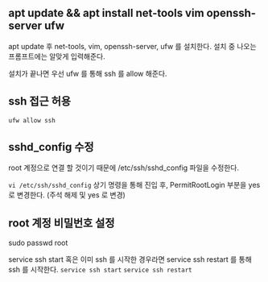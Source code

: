 ## apt update && apt install net-tools vim openssh-server ufw
apt update 후 net-tools, vim, openssh-server, ufw 를 설치한다.
설치 중 나오는 프롬프트에는 알맞게 입력해준다.

설치가 끝나면 우선 ufw 를 통해 ssh 를 allow 해준다.

## ssh 접근 허용
```ufw allow ssh```

## sshd_config 수정
root 계정으로 연결 할 것이기 때문에 /etc/ssh/sshd_config 파일을 수정한다.

```vi /etc/ssh/sshd_config```
상기 명령을 통해 진입 후, PermitRootLogin 부분을 yes 로 변경한다. (주석 해제 및 yes 로 변경)

## root 계정 비밀번호 설정
sudo passwd root 

service ssh start 혹은 이미 ssh 를 시작한 경우라면 service ssh restart 를 통해 ssh 를 시작한다.
```service ssh start```
```service ssh restart```
